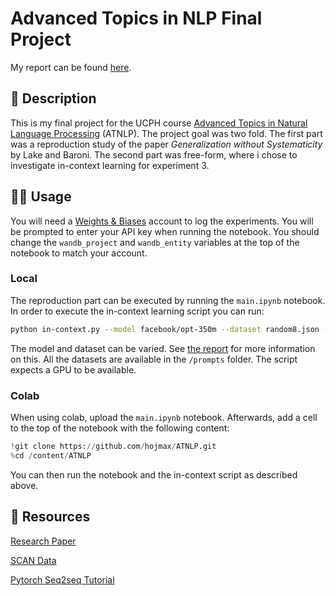 # Advanced Topics in NLP Final Project

My report can be found [here](https://github.com/hojmax/ATNLP/blob/main/Paper.pdf).

## 📝 Description

This is my final project for the UCPH course [Advanced Topics in Natural Language Processing](https://kurser.ku.dk/course/NDAK19001U/2022-2023) (ATNLP). The project goal was two fold. The first part was a reproduction study of the paper *Generalization without Systematicity* by Lake and Baroni. The second part was free-form, where i chose to investigate in-context learning for experiment 3.

## 🏄‍♂️ Usage

You will need a [Weights & Biases](https://www.wandb.com/) account to log the experiments. You will be prompted to enter your API key when running the notebook. You should change the `wandb_project` and `wandb_entity` variables at the top of the notebook to match your account.

### Local

The reproduction part can be executed by running the `main.ipynb` notebook. In order to execute the in-context learning  script you can run:
```bash
python in-context.py --model facebook/opt-350m --dataset random8.json --max-examples 1000
```
The model and dataset can be varied. See [the report](https://github.com/hojmax/ATNLP/blob/main/Paper.pdf) for more information on this. All the datasets are available in the `/prompts` folder. The script expects a GPU to be available.

### Colab

When using colab, upload the `main.ipynb` notebook. Afterwards, add a cell to the top of the notebook with the following content:

```python
!git clone https://github.com/hojmax/ATNLP.git
%cd /content/ATNLP
```

You can then run the notebook and the in-context script as described above.

## 📙 Resources

[Research Paper](https://arxiv.org/pdf/1711.00350.pdf)

[SCAN Data](https://github.com/brendenlake/SCAN)

[Pytorch Seq2seq Tutorial](http://pytorch.org/tutorials/intermediate/seq2seq_translation_tutorial.html)
